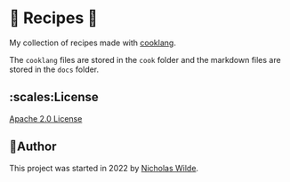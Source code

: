 <!-- markdownlint-disable-next-line no-trailing-punctuation -->
# :green_salad: Recipes :book:

My collection of recipes made with [cooklang][1].

The `cooklang` files are stored in the `cook` folder and the markdown files are stored
in the `docs` folder.

## ​:scales:​License

​[Apache 2.0 License](./LICENSE)

## ​:pencil:​Author

​This project was started in 2022 by [​Nicholas Wilde​][2].

[1]: https://cooklang.org/
[2]: https://github.com/nicholaswilde/
